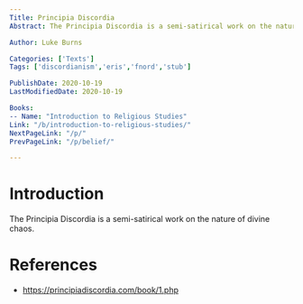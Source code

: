 ```yaml
---
Title: Principia Discordia
Abstract: The Principia Discordia is a semi-satirical work on the nature of divine chaos.

Author: Luke Burns

Categories: ['Texts']
Tags: ['discordianism','eris','fnord','stub']

PublishDate: 2020-10-19
LastModifiedDate: 2020-10-19

Books:
-- Name: "Introduction to Religious Studies"
Link: "/b/introduction-to-religious-studies/"
NextPageLink: "/p/"
PrevPageLink: "/p/belief/"

---
```

# Introduction
The Principia Discordia is a semi-satirical work on the nature of divine chaos.

# References
* https://principiadiscordia.com/book/1.php